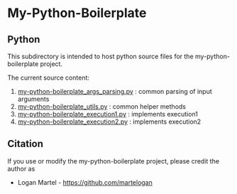 # My-Python-Boilerplate

## Python

This subdirectory is intended to host python source files for the my-python-boilerplate project.

The current source content:

1. [my-python-boilerplate_args_parsing.py](my-python-boilerplate_args_parsing.py) : common parsing of input arguments
2. [my-python-boilerplate_utils.py](my-python-boilerplate_utils.py) : common helper methods
3. [my-python-boilerplate_execution1.py](my-python-boilerplate_execution1.py) : implements execution1
3. [my-python-boilerplate_execution2.py](my-python-boilerplate_execution2.py) : implements execution2

## Citation

If you use or modify the my-python-boilerplate project, please credit the author as

* Logan Martel - https://github.com/martelogan
